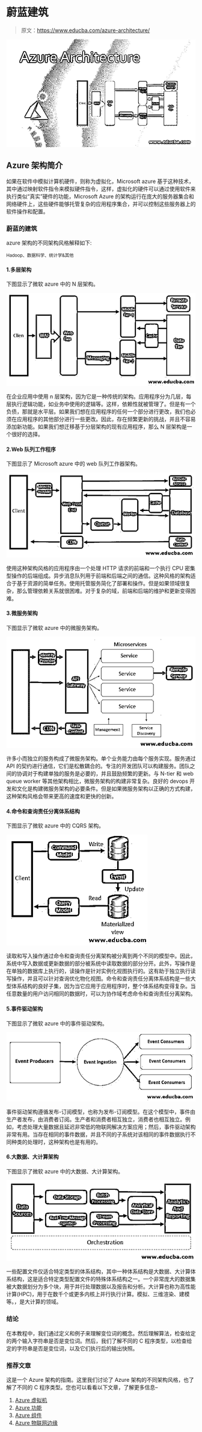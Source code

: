 # 蔚蓝建筑

> 原文：<https://www.educba.com/azure-architecture/>

![Azure Architecture](img/781f7374309b91f0d01c16510690003a.png)



## Azure 架构简介

如果在软件中模拟计算机硬件，则称为虚拟化，Microsoft azure 基于这种技术，其中通过映射软件指令来模拟硬件指令，这样，虚拟化的硬件可以通过使用软件来执行类似“真实”硬件的功能，Microsoft Azure 的架构运行在庞大的服务器集合和网络硬件上，这些硬件能够托管复杂的应用程序集合，并可以控制这些服务器上的软件操作和配置。

### 蔚蓝的建筑

azure 架构的不同架构风格解释如下:

<small>Hadoop、数据科学、统计学&其他</small>

#### 1.多层架构

下图显示了微软 azure 中的 N 层架构。

![N-tier architecture](img/7694e5661af5dad342d0894b9f346dd4.png)



在企业应用中使用 n 层架构，因为它是一种传统的架构。应用程序分为几层，每层执行逻辑功能，如业务中使用的逻辑等。这样，依赖性就被管理了。但是有一个负债，那就是水平层。如果我们想在应用程序的任何一个部分进行更改，我们也必须在应用程序的其他部分进行一些更改。因此，存在频繁更新的挑战，并且不容易添加新功能。如果我们想迁移基于分层架构的现有应用程序，那么 N 层架构是一个很好的选择。

#### 2.Web 队列工作程序

下图显示了 Microsoft azure 中的 web 队列工作器架构。

![Web queue worker](img/9522d547df01dffe2d50515d1ffdefaa.png)



使用这种架构风格的应用程序由一个处理 HTTP 请求的前端和一个执行 CPU 密集型操作的后端组成。异步消息队列用于前端和后端之间的通信。这种风格的架构适合于基于资源的简单任务。使用托管服务简化了部署和操作。但是如果领域很复杂，那么管理依赖关系就很困难。对于复杂的域，前端和后端的维护和更新变得困难。

#### 3.微服务架构

下图显示了微软 azure 中的微服务架构。

![Microservices Architecture](img/c9083a6a0232e24b423d860fe90749f7.png)



许多小而独立的服务构成了微服务架构。单个业务能力由每个服务实现。服务通过 API 的契约进行通信，它们是松散耦合的。专注的开发团队可以构建服务。团队之间的协调对于构建单独的服务是必要的，并且鼓励频繁的更新。与 N-tier 和 web queue worker 等其他架构相比，微服务架构的构建非常复杂。良好的 devops 开发和文化是构建微服务架构的必要条件。但是如果微服务架构以正确的方式构建，这种架构风格会带来更高的速度和更快的创新。

#### 4.命令和查询责任分离体系结构

下图显示了微软 azure 中的 CQRS 架构。

![Command and Query Responsibility Segregation Architecture](img/4b83d9dbe5119391f89b93fd102061cc.png)



读取和写入操作通过命令和查询责任分离架构被分离到两个不同的模型中。因此，系统中写入数据或更新数据的部分被系统中读取数据的部分分开。此外，写操作是在单独的数据库上执行的，读操作是针对实例化视图执行的。这有助于独立执行读写操作，并且可以针对查询优化物化视图。命令和查询责任分离体系结构是一些大型体系结构的良好子集，因为当它应用于应用程序时，整个体系结构变得复杂。当任意数量的用户访问相同的数据时，可以为协作域考虑命令和查询责任分离架构。

#### 5.事件驱动架构

下图显示了微软 azure 中的事件驱动架构。

![Event Driven Architecture](img/7a3e5f184373e65eefddc83836527376.png)



事件驱动架构遵循发布-订阅模型，也称为发布-订阅模型。在这个模型中，事件由生产者发布，由消费者订阅。生产者和消费者相互独立，消费者也相互独立。例如，考虑处理大量数据且延迟非常低的物联网解决方案应用；然后，事件驱动架构非常有用。当存在相同的事件数据，并且不同的子系统对该相同的事件数据执行不同种类的处理时，这种架构也是有用的。

#### 6.大数据、大计算架构

下图显示了微软 azure 中的大数据、大计算架构。

![Big Data, Big Compute Architecture](img/ad7a7203a3320073a7227d7e72a4daec.png)



一些配置文件仅适合特定类型的体系结构，其中一种体系结构是大数据、大计算体系结构，这是适合特定类型配置文件的特殊体系结构之一。一个非常庞大的数据集被大数据划分为多个块，用于并行处理数据以及报告和分析。大计算也称为高性能计算(HPC)，用于在数千个或更多内核上并行执行计算。模拟、三维渲染、建模等。，是大计算的领域。

### 结论

在本教程中，我们通过定义和例子来理解变位词的概念。然后理解算法，检查给定的两个输入字符串是否是变位词。然后，我们了解不同的 C 程序类型，以检查给定的字符串是否是变位词，以及它们执行后的输出快照。

### 推荐文章

这是一个 Azure 架构的指南。这里我们讨论了 Azure 架构的不同架构风格，也了解了不同的 C 程序类型。您也可以看看以下文章，了解更多信息–

1.  [Azure 虚拟机](https://www.educba.com/azure-virtual-machines/)
2.  [Azure 功能](https://www.educba.com/azure-functions/)
3.  [Azure 组件](https://www.educba.com/azure-components/)
4.  [Azure 物联网边缘](https://www.educba.com/azure-iot-edge/)





